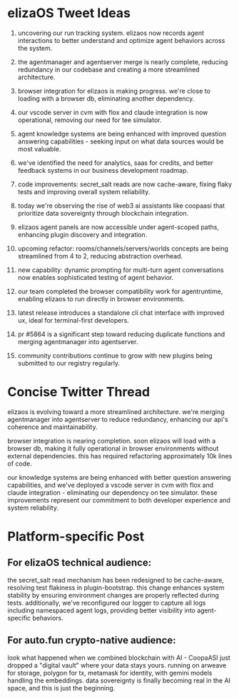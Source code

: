 # elizaOS Tweet Ideas

1. uncovering our run tracking system. elizaos now records agent interactions to better understand and optimize agent behaviors across the system.

2. the agentmanager and agentserver merge is nearly complete, reducing redundancy in our codebase and creating a more streamlined architecture.

3. browser integration for elizaos is making progress. we're close to loading with a browser db, eliminating another dependency.

4. our vscode server in cvm with flox and claude integration is now operational, removing our need for tee simulator.

5. agent knowledge systems are being enhanced with improved question answering capabilities - seeking input on what data sources would be most valuable.

6. we've identified the need for analytics, saas for credits, and better feedback systems in our business development roadmap.

7. code improvements: secret_salt reads are now cache-aware, fixing flaky tests and improving overall system reliability.

8. today we're observing the rise of web3 ai assistants like coopaasi that prioritize data sovereignty through blockchain integration.

9. elizaos agent panels are now accessible under agent-scoped paths, enhancing plugin discovery and integration.

10. upcoming refactor: rooms/channels/servers/worlds concepts are being streamlined from 4 to 2, reducing abstraction overhead.

11. new capability: dynamic prompting for multi-turn agent conversations now enables sophisticated testing of agent behavior.

12. our team completed the browser compatibility work for agentruntime, enabling elizaos to run directly in browser environments.

13. latest release introduces a standalone cli chat interface with improved ux, ideal for terminal-first developers.

14. pr #5864 is a significant step toward reducing duplicate functions and merging agentmanager into agentserver.

15. community contributions continue to grow with new plugins being submitted to our registry regularly.

# Concise Twitter Thread

elizaos is evolving toward a more streamlined architecture. we're merging agentmanager into agentserver to reduce redundancy, enhancing our api's coherence and maintainability.

browser integration is nearing completion. soon elizaos will load with a browser db, making it fully operational in browser environments without external dependencies. this has required refactoring approximately 10k lines of code.

our knowledge systems are being enhanced with better question answering capabilities, and we've deployed a vscode server in cvm with flox and claude integration - eliminating our dependency on tee simulator. these improvements represent our commitment to both developer experience and system reliability.

# Platform-specific Post

## For elizaOS technical audience:
the secret_salt read mechanism has been redesigned to be cache-aware, resolving test flakiness in plugin-bootstrap. this change enhances system stability by ensuring environment changes are properly reflected during tests. additionally, we've reconfigured our logger to capture all logs including namespaced agent logs, providing better visibility into agent-specific behaviors.

## For auto.fun crypto-native audience:
look what happened when we combined blockchain with AI - CoopaASI just dropped a "digital vault" where your data stays yours. running on arweave for storage, polygon for tx, metamask for identity, with gemini models handling the embeddings. data sovereignty is finally becoming real in the AI space, and this is just the beginning.